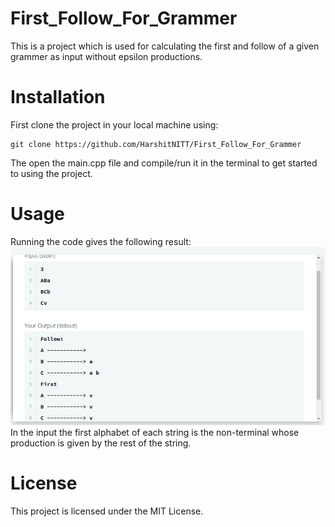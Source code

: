 # First_Follow_For_Grammer
This is a project which is used for calculating the first and follow of a given grammer as input without epsilon productions.
# Installation
First clone the project in your local machine using:
~~~
git clone https://github.com/HarshitNITT/First_Follow_For_Grammer
~~~
The open the main.cpp file and compile/run it in the terminal to get started to using the project.
# Usage 
Running the code gives the following result:
<img src="https://github.com/HarshitNITT/First_Follow_For_Grammer/blob/develop/images/first_follow_output.png" />
In the input the first alphabet of each string is the non-terminal whose production is given by the rest of the string.
# License
This project is licensed under the MIT License.
